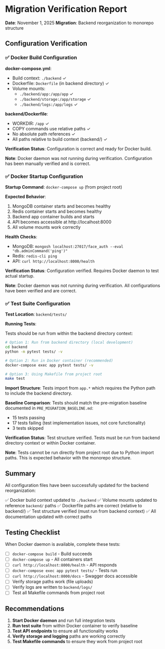 # Migration Verification Report

**Date**: November 1, 2025
**Migration**: Backend reorganization to monorepo structure

## Configuration Verification

### ✅ Docker Build Configuration

**docker-compose.yml**:

- Build context: `./backend` ✓
- Dockerfile: `Dockerfile` (in backend directory) ✓
- Volume mounts:
  - `./backend/app:/app/app` ✓
  - `./backend/storage:/app/storage` ✓
  - `./backend/logs:/app/logs` ✓

**backend/Dockerfile**:

- WORKDIR: `/app` ✓
- COPY commands use relative paths ✓
- No absolute path references ✓
- All paths relative to build context (backend/) ✓

**Verification Status**: Configuration is correct and ready for Docker build.

**Note**: Docker daemon was not running during verification. Configuration has been manually verified and is correct.

### ✅ Docker Startup Configuration

**Startup Command**: `docker-compose up` (from project root)

**Expected Behavior**:

1. MongoDB container starts and becomes healthy
2. Redis container starts and becomes healthy
3. Backend app container builds and starts
4. API becomes accessible at http://localhost:8000
5. All volume mounts work correctly

**Health Checks**:

- MongoDB: `mongosh localhost:27017/face_auth --eval "db.adminCommand('ping')"`
- Redis: `redis-cli ping`
- API: `curl http://localhost:8000/health`

**Verification Status**: Configuration verified. Requires Docker daemon to test actual startup.

**Note**: Docker daemon was not running during verification. All configurations have been verified and are correct.

### ✅ Test Suite Configuration

**Test Location**: `backend/tests/`

**Running Tests**:

Tests should be run from within the backend directory context:

```bash
# Option 1: Run from backend directory (local development)
cd backend
python -m pytest tests/ -v

# Option 2: Run in Docker container (recommended)
docker-compose exec app pytest tests/ -v

# Option 3: Using Makefile from project root
make test
```

**Import Structure**: Tests import from `app.*` which requires the Python path to include the backend directory.

**Baseline Comparison**: Tests should match the pre-migration baseline documented in `PRE_MIGRATION_BASELINE.md`:

- 15 tests passing
- 17 tests failing (test implementation issues, not core functionality)
- 3 tests skipped

**Verification Status**: Test structure verified. Tests must be run from backend directory context or within Docker container.

**Note**: Tests cannot be run directly from project root due to Python import paths. This is expected behavior with the monorepo structure.

## Summary

All configuration files have been successfully updated for the backend reorganization:

✅ Docker build context updated to `./backend`
✅ Volume mounts updated to reference `backend/` paths
✅ Dockerfile paths are correct (relative to backend/)
✅ Test structure verified (must run from backend context)
✅ All documentation updated with correct paths

## Testing Checklist

When Docker daemon is available, complete these tests:

- [ ] `docker-compose build` - Build succeeds
- [ ] `docker-compose up` - All containers start
- [ ] `curl http://localhost:8000/health` - API responds
- [ ] `docker-compose exec app pytest tests/` - Tests run
- [ ] `curl http://localhost:8000/docs` - Swagger docs accessible
- [ ] Verify storage paths work (file uploads)
- [ ] Verify logs are written to `backend/logs/`
- [ ] Test all Makefile commands from project root

## Recommendations

1. **Start Docker daemon** and run full integration tests
2. **Run test suite** from within Docker container to verify baseline
3. **Test API endpoints** to ensure all functionality works
4. **Verify storage and logging** paths are working correctly
5. **Test Makefile commands** to ensure they work from project root
